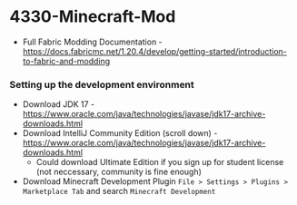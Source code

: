 # 4330-Minecraft-Mod
+ Full Fabric Modding Documentation - https://docs.fabricmc.net/1.20.4/develop/getting-started/introduction-to-fabric-and-modding

### Setting up the development environment
+ Download JDK 17 - https://www.oracle.com/java/technologies/javase/jdk17-archive-downloads.html
+ Download IntelliJ Community Edition (scroll down) - https://www.oracle.com/java/technologies/javase/jdk17-archive-downloads.html
  + Could download Ultimate Edition if you sign up for student license (not neccessary, community is fine enough)
+ Download Minecraft Development Plugin `File > Settings > Plugins > Marketplace Tab` and search `Minecraft Development`
